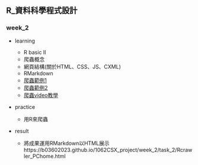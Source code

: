 ﻿## R_資料科學程式設計

### week_2

- learning
    - R basic II
    - 爬蟲概念
    - 網頁結構(關於HTML、CSS、JS、CXML)
    - RMarkdown
    - [爬蟲範例1](https://github.com/pecu/RCrawler101-201504/tree/master/CaseStudies)
    - [爬蟲範例2](https://github.com/pecu/RCrawler101-201504)
    - [爬蟲video教學](https://csx.aca.ntu.edu.tw/modules/index.php?csn=055782&default_fun=info&current_lang=chinese)



- practice
    - 用R來爬蟲
- result
    - 將成果運用RMarkdown以HTML展示https://b03602023.github.io/1062CSX_project/week_2/task_2/Rcrawler_PChome.html


